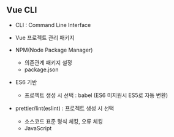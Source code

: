 ## Vue CLI
- CLI : Command Line Interface

- Vue 프로젝트 관리 패키지

- NPM(Node Package Manager)
    - 의존관계 패키지 설정
    - package.json

- ES6 기반
    - 프로젝트 생성 시 선택 : babel (ES6 미지원시 ES5로 자동 변환)

- prettier/lint(eslint) : 프로젝트 생성 시 선택
    - 소스코드 표준 형식 체킹, 오류 체킹
    - JavaScript